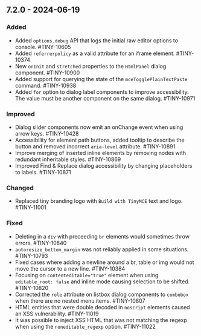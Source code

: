 ## 7.2.0 - 2024-06-19

### Added
- Added `options.debug` API that logs the initial raw editor options to console. #TINY-10605
- Added `referrerpolicy` as a valid attribute for an iframe element. #TINY-10374
- New `onInit` and `stretched` properties to the `HtmlPanel` dialog component. #TINY-10900
- Added support for querying the state of the `mceTogglePlainTextPaste` command. #TINY-10938
- Added `for` option to dialog label components to improve accessibility. The value must be another component on the same dialog. #TINY-10971

### Improved
- Dialog slider components now emit an onChange event when using arrow keys. #TINY-10428
- Accessibility for element path buttons, added tooltip to describe the button and removed incorrect `aria-level` attribute. #TINY-10891
- Improve merging of inserted inline elements by removing nodes with redundant inheritable styles. #TINY-10869
- Improved Find & Replace dialog accessibility by changing placeholders to labels. #TINY-10871

### Changed
- Replaced tiny branding logo with `Build with TinyMCE` text and logo. #TINY-11001

### Fixed
- Deleting in a `div` with preceeding `br` elements would sometimes throw errors. #TINY-10840
- `autoresize_bottom_margin` was not reliably applied in some situations. #TINY-10793
- Fixed cases where adding a newline around a br, table or img would not move the cursor to a new line. #TINY-10384
- Focusing on `contenteditable="true"` element when using `editable_root: false` and inline mode causing selection to be shifted. #TINY-10820
- Corrected the `role` attribute on listbox dialog components to `combobox` when there are no nested menu items. #TINY-10807
- HTML entities that were double decoded in `noscript` elements caused an XSS vulnerability. #TINY-11019
- It was possible to inject XSS HTML that was not matching the regexp when using the `noneditable_regexp` option. #TINY-11022
